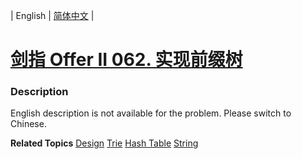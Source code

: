 | English | [简体中文](README.md) |

# [剑指 Offer II 062. 实现前缀树](https://leetcode-cn.com/problems/QC3q1f)
 ### Description
<p>English description is not available for the problem. Please switch to Chinese.</p>

**Related Topics**  [Design](https://leetcode-cn.com/tag/design) [Trie](https://leetcode-cn.com/tag/trie) [Hash Table](https://leetcode-cn.com/tag/hash-table) [String](https://leetcode-cn.com/tag/string) 
